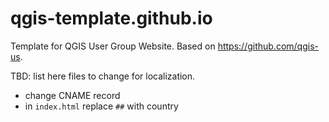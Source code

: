 qgis-template.github.io
=================

Template for QGIS User Group Website.
Based on https://github.com/qgis-us.

TBD: list here files to change for localization.

* change CNAME record
* in ``index.html`` replace ``##`` with country 

